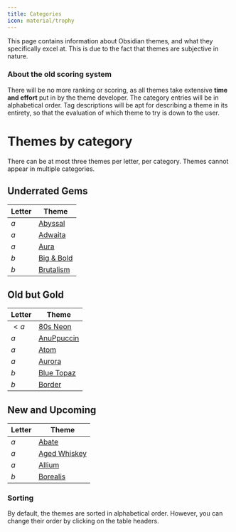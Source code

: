 ```yaml
---
title: Categories
icon: material/trophy
---
```


This page contains information about Obsidian themes, and what they specifically excel at. This is due to the fact that themes are subjective in nature. 

### About the old scoring system
There will be no more ranking or scoring, as all themes take extensive **time and effort** put in by the theme developer. The category entries will be in alphabetical order. Tag descriptions will be apt for describing a theme in its entirety, so that the evaluation of which theme to try is down to the user.

# Themes by category
There can be at most three themes per letter, per category. Themes cannot appear in multiple categories.

## Underrated Gems
| Letter | Theme |
| --- | --- | 
| $a$ | [Abyssal](./a/abyssal.md) |
| $a$ | [Adwaita](./a/adwaita.md) | 
| $a$ | [Aura](./a/aura.md) |
| $b$ | [Big & Bold](./b/big-bold.md) |
| $b$ | [Brutalism](./b/brutalism.md) |

## Old but Gold
| Letter | Theme | 
| --- | --- |
| $<a$ | [80s Neon](./_a/80s-neon.md) |
| $a$ | [AnuPpuccin](./a/anuppuccin.md) | 
| $a$ | [Atom](./a/atom.md) | 
| $a$ | [Aurora](./a/aurora.md) |
| $b$ | [Blue Topaz](./b/blue-topaz.md) |
| $b$ | [Border](./b/border.md) |

## New and Upcoming
| Letter | Theme |
| --- | --- |
| $a$ | [Abate](./a/abate.md) |
| $a$ | [Aged Whiskey](./a/aged-whiskey.md) |
| $a$ | [Allium](./a/allium.md) |
| $b$ | [Borealis](./b/borealis.md) |

<!-- ## Contributor Shoutouts -->

### Sorting
By default, the themes are sorted in alphabetical order. 
However, you can change their order by clicking on the table headers.